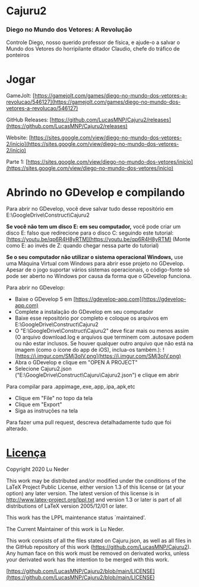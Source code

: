 # Cajuru2
### Diego no Mundo dos Vetores: A Revolução
Controle Diego, nosso querido professor de física, e ajude-o a salvar o Mundo dos Vetores do horripilante ditador Claudio, chefe do tráfico de ponteiros

# Jogar
GameJolt: [https://gamejolt.com/games/diego-no-mundo-dos-vetores-a-revolucao/546127](https://gamejolt.com/games/diego-no-mundo-dos-vetores-a-revolucao/546127)

GitHub Releases: [https://github.com/LucasMNP/Cajuru2/releases](https://github.com/LucasMNP/Cajuru2/releases)

Website: [https://sites.google.com/view/diego-no-mundo-dos-vetores-2/início](https://sites.google.com/view/diego-no-mundo-dos-vetores-2/início)

Parte 1: [https://sites.google.com/view/diego-no-mundo-dos-vetores/início](https://sites.google.com/view/diego-no-mundo-dos-vetores/início)

# Abrindo no GDevelop e compilando
Para abrir no GDevelop, você deve salvar tudo desse repositório em E:\GoogleDrive\Construct\Cajuru2

**Se você não tem um disco E: em seu computador,** você pode criar um disco E: falso que redirecione para o disco C: seguindo este tutorial: [https://youtu.be/qp6R4H8yRTM](https://youtu.be/qp6R4H8yRTM) (Monte como E: ao invés de Z: quando chegar nessa parte do tutorial)

**Se o seu computador não utilizar o sistema operacional Windows,** use uma Máquina Virtual com Windows para abrir esse projeto no GDevelop. Apesar de o jogo suportar vários sistemas operacionais, o código-fonte só pode ser aberto no Windows por causa da forma que o GDevelop funciona.

Para abrir no GDevelop:
- Baixe o GDevelop 5 em [https://gdevelop-app.com](https://gdevelop-app.com)
- Complete a instalação do GDevelop em seu computador
- Baixe esse repositório por completo e coloque os arquivos em E:\GoogleDrive\Construct\Cajuru2
- O "E:\GoogleDrive\Construct\Cajuru2" deve ficar mais ou menos assim (O arquivo download.log e arquivos que terminem com .autosave podem ou não estar inclusos. Se houver qualquer outro arquivo que não está na imagem (como o ícone do app de iOS), inclua-os também.): ![https://i.imgur.com/SMj3oIV.png](https://i.imgur.com/SMj3oIV.png)
- Abra o GDevelop e clique em "OPEN A PROJECT"
- Selecione Cajuru2.json ("E:\GoogleDrive\Construct\Cajuru\Cajuru2.json") e clique em abrir

Para compilar para .appimage,.exe,.app,.ipa,.apk,etc
- Clique em "File" no topo da tela
- Clique em "Export"
- Siga as instruções na tela

Para fazer uma pull request, descreva detalhadamente tudo que foi alterado.

# [Licença](https://github.com/LucasMNP/Cajuru2/blob/main/LICENSE)

Copyright 2020 Lu Neder

This work may be distributed and/or modified under the
conditions of the LaTeX Project Public License, either version 1.3
of this license or (at your option) any later version.
The latest version of this license is in
http://www.latex-project.org/lppl.txt
and version 1.3 or later is part of all distributions of LaTeX
version 2005/12/01 or later.

This work has the LPPL maintenance status `maintained'.

The Current Maintainer of this work is Lu Neder.

This work consists of all the files stated on Cajuru.json, as well as all files in the GitHub repository of this work (https://github.com/LucasMNP/Cajuru2). Any human face on this work must be removed on derivated works, unless your derivated work has the intention to be merged with this work.





[https://github.com/LucasMNP/Cajuru2/blob/main/LICENSE](https://github.com/LucasMNP/Cajuru2/blob/main/LICENSE)
